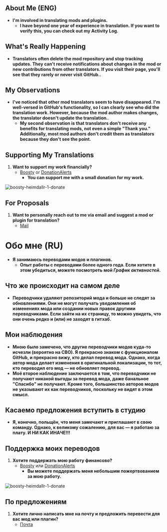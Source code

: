## About Me (ENG)
- **I'm involved in translating mods and plugins.**
   - **I have beyond one year of experience in translation. If you want to verify this, you can check out my Activity Log.**
 
## What's Really Happening
- **Translators often delete the mod repository and stop tracking updates. They can't receive notifications about changes in the mod or new contributions from other translators. If you visit their page, you'll see that they rarely or never visit GitHub..**

## My Observations
- **I've noticed that other mod translators seem to have disappeared. I'm well-versed in GitHub's functionality, so I can clearly see who did the translation work. However, because the mod author makes changes, the translator doesn't update the translation.**.
   - **My second observation is that translators don't receive any benefits for translating mods, not even a simple "Thank you." Additionally, most mod authors don't credit them as translators because they don't see the point.**

## Supporting My Translations
1. **Want to support my work financially?**
   - [Boosty](https://boosty.to/heimdallr-1) or [DonationAlerts](https://www.donationalerts.com/r/heimdallr1)
     - **You can support me with a small donation for my work.**

![boosty-heimdallr-1-donate](https://user-images.githubusercontent.com/41973639/234862226-0d6c7abf-4b20-4112-982c-c31e6e2da39a.png)

## For Proposals
1. **Want to personally reach out to me via email and suggest a mod or plugin for translation?**
   - [Mail](heimdallr196@gmail.com)


# Обо мне (RU)
- **Я занимаюсь переводами модов и плагинов.**
   - **Опыт работы с переводами более одного года. Если хотите в этом убедиться, можете посмотреть мой _График активностей_.**

## Что же происходит на самом деле
- **Переводчики удаляют репозиторий мода и больше не следят за обновлениями. Они не могут получать уведомления об изменениях мода или создании новых правок другими переводчиками. Если зайти на их страницу, то можно увидеть, что они очень редко и (или) не заходят в гитхаб.**

## Мои наблюдения
- **Мною было замечено, что другие переводчики модов куда-то исчезли (вероятно на **СВО**). Я прекрасно знаком с функционалом GitHub, и прекрасно вижу, кто делал перевод мода. Однако, когда автор мода делает изменения в оригинальной локализации, то тот, кто переводил его мод — не обновляет перевод.**
- **Моё второе наблюдение заключается в том, что переводчики не получают никакой выгоды за перевод мода, даже банальное "Спасибо" не получают. Кроме того, большинство авторов модов не указывают их как переводчиков, поскольку не видят в этом смысл.**

## Касаемо предложения вступить в студию
- **Я, конечно, польщён, что меня замечают и приглашают в свою команду. Однако, к великому сожалению, для вас — я работаю за плату. И НИ КАК ИНАЧЕ!!!**

## Поддержка моих переводов
1. **Хотите поддержать мою работу финансово?**
   - [Boosty](https://boosty.to/heimdallr-1) или [DonationAlerts](https://www.donationalerts.com/r/heimdallr1)
     - **Вы можете поддержать меня небольшим пожертвованием за мою работу.**

![boosty-heimdallr-1-donate](https://user-images.githubusercontent.com/41973639/234862226-0d6c7abf-4b20-4112-982c-c31e6e2da39a.png)

## По предложениям
1. **Хотите лично написать мне на почту и предложить перевести для вас мод или плагин?**
   - [Почта](heimdallr196@gmail.com)
